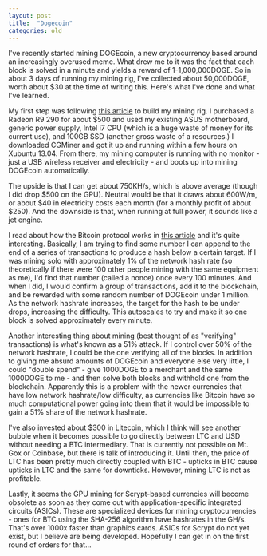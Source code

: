 ```yaml
---
layout: post
title:  "Dogecoin"
categories: old
---
```


I've recently started mining DOGEcoin, a new cryptocurrency based around an increasingly overused meme.  What drew me to it was the fact that each block is solved in a minute and yields a reward of 1-1,000,000DOGE.  So in about 3 days of running my mining rig, I've collected about 50,000DOGE, worth about $30 at the time of writing this.  Here's what I've done and what I've learned.

My first step was following [this article](http://www.cryptobadger.com/2013/04/build-a-litecoin-mining-rig-hardware/) to build my mining rig.  I purchased a Radeon R9 290 for about $500 and used my existing ASUS motherboard, generic power supply, Intel i7 CPU (which is a huge waste of money for its current use), and 100GB SSD (another gross waste of a resources.)  I downloaded CGMiner and got it up and running within a few hours on Xubuntu 13.04.  From there, my mining computer is running with no monitor - just a USB wireless receiver and electricity - and boots up into mining DOGEcoin automatically.

The upside is that I can get about 750KH/s, which is above average (though I did drop $500 on the GPU).  Neutral would be that it draws about 600W/m, or about $40 in electricity costs each month (for a monthly profit of about $250).  And the downside is that, when running at full power, it sounds like a jet engine.

I read about how the Bitcoin protocol works in [this article](http://www.michaelnielsen.org/ddi/how-the-bitcoin-protocol-actually-works/) and it's quite interesting.  Basically, I am trying to find some number I can append to the end of a series of transactions to produce a hash below a certain target.  If I was mining solo with approximately 1% of the network hash rate (so theoretically if there were 100 other people mining with the same equipment as me), I'd find that number (called a nonce) once every 100 minutes.  And when I did, I would confirm a group of transactions, add it to the blockchain, and be rewarded with some random number of DOGEcoin under 1 million.  As the network hashrate increases, the target for the hash to be under drops, increasing the difficulty. This autoscales to try and make it so one block is solved approximately every minute.

Another interesting thing about mining (best thought of as "verifying" transactions) is what's known as a 51% attack.  If I control over 50% of the network hashrate, I could be the one verifying all of the blocks.  In addition to giving me absurd amounts of DOGEcoin and everyone else very little, I could "double spend" - give 1000DOGE to a merchant and the same 1000DOGE to me - and then solve both blocks and withhold one from the blockchain.  Apparently this is a problem with the newer currencies that have low network hashrate/low difficulty, as currencies like Bitcoin have so much computational power going into them that it would be impossible to gain a 51% share of the network hashrate.

I've also invested about $300 in Litecoin, which I think will see another bubble when it becomes possible to go directly between LTC and USD without needing a BTC intermediary.  That is currently not possible on Mt. Gox or Coinbase, but there is talk of introducing it.  Until then, the price of LTC has been pretty much directly coupled with BTC - upticks in BTC cause upticks in LTC and the same for downticks.  However, mining LTC is not as profitable.

Lastly, it seems the GPU mining for Scrypt-based currencies will become obsolete as soon as they come out with application-specific integrated circuits (ASICs).  These are specialized devices for mining cryptocurrencies - ones for BTC using the SHA-256 algorithm have hashrates in the GH/s.  That's over 1000x faster than graphics cards.  ASICs for Scrypt do not yet exist, but I believe are being developed.  Hopefully I can get in on the first round of orders for that...